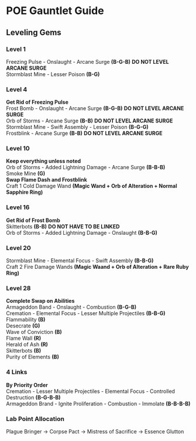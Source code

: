 # POE Gauntlet Guide

## Leveling Gems
### Level 1
Freezing Pulse - Onslaught - Arcane Surge **(B-G-B)** **DO NOT LEVEL ARCANE SURGE**  
Stormblast Mine - Lesser Poison **(B-G)**

### Level 4
**Get Rid of Freezing Pulse**  
Frost Bomb - Onslaught - Arcane Surge **(B-G-B)** **DO NOT LEVEL ARCANE SURGE**  
Orb of Storms - Arcane Surge **(B-B)** **DO NOT LEVEL ARCANE SURGE**  
Stormblast Mine - Swift Assembly - Lesser Poison **(B-G-G)**  
Frostblink - Arcane Surge **(B-B)** **DO NOT LEVEL ARCANE SURGE**  

### Level 10
**Keep everything unless noted**  
Orb of Storms - Added Lightning Damage - Arcane Surge **(B-B-B)**  
Smoke Mine **(G)**  
**Swap Flame Dash and Frostblink**  
Craft 1 Cold Damage Wand **(Magic Wand + Orb of Alteration + Normal Sapphire Ring)**

### Level 16
**Get Rid of Frost Bomb**  
Skitterbots **(B-B)** **DO NOT HAVE TO BE LINKED**  
Orb of Storms - Added Lightning Damage - Onslaught **(B-B-G)**  

### Level 20
Stormblast Mine - Elemental Focus - Swift Assembly **(B-B-G)**  
Craft 2 Fire Damage Wands **(Magic Waand + Orb of Alteration + Rare Ruby Ring)**

### Level 28
**Complete Swap on Abilities**  
Armageddon Band - Onslaught - Combustion **(B-G-B)**  
Cremation - Elemental Focus - Lesser Multiple Projectiles **(B-B-G)**  
Flammability **(B)**  
Desecrate **(G)**  
Wave of Conviction **(B)**  
Flame Wall **(R)**  
Herald of Ash **(R)**  
Skitterbots **(B)**  
Purity of Elements **(B)**  

### 4 Links
**By Priority Order**  
Cremation - Lesser Multiple Projectiles - Elemental Focus - Controlled Destruction **(B-G-B-B)**  
Armageddon Brand - Ignite Proliferation - Combustion - Immolate **(B-B-B-B)**

### Lab Point Allocation
Plague Bringer -> Corpse Pact -> Mistress of Sacrifice -> Essence Glutton
